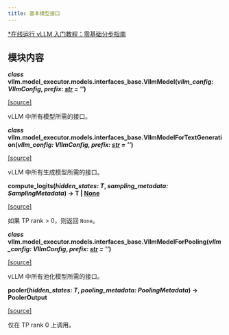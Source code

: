 ```yaml
---
title: 基本模型接口
---
```


[\*在线运行 vLLM 入门教程：零基础分步指南](https://openbayes.com/console/public/tutorials/rXxb5fZFr29?utm_source=vLLM-CNdoc&utm_medium=vLLM-CNdoc-V1&utm_campaign=vLLM-CNdoc-V1-25ap)

## 模块内容

**_class_ vllm.model\_executor.models.interfaces\_base.VllmModel(_vllm\_config: VllmConfig_, _prefix: [str](https://docs.python.org/3/library/stdtypes.html#str "(in Python v3.13)") \= ''_)**

[[source]](https://github.com/vllm-project/vllm/blob/main/vllm/model_executor/models/interfaces_base.py#L33)

vLLM 中所有模型所需的接口。

**_class_ vllm.model\_executor.models.interfaces\_base.VllmModelForTextGeneration(_vllm\_config: VllmConfig_, _prefix: [str](https://docs.python.org/3/library/stdtypes.html#str "(in Python v3.13)") \= ''_)**

[[source]](https://github.com/vllm-project/vllm/blob/main/vllm/model_executor/models/interfaces_base.py#L94)

vLLM 中所有生成模型所需的接口。

**compute\_logits(_hidden\_states: T_, _sampling\_metadata: SamplingMetadata_) → T | [None](https://docs.python.org/3/library/constants.html#None "(in Python v3.13)")**

[[source]](https://github.com/vllm-project/vllm/blob/main/vllm/model_executor/models/interfaces_base.py#L98)

如果 TP rank > 0，则返回 `None`。

**_class_ vllm.model\_executor.models.interfaces\_base.VllmModelForPooling(_vllm\_config: VllmConfig_, _prefix: [str](https://docs.python.org/3/library/stdtypes.html#str "(in Python v3.13)") \= ''_)**

[[source]](https://github.com/vllm-project/vllm/blob/main/vllm/model_executor/models/interfaces_base.py#L140)

vLLM 中所有池化模型所需的接口。

**pooler(_hidden\_states: T_, _pooling\_metadata: PoolingMetadata_) → PoolerOutput**

[[source]](https://github.com/vllm-project/vllm/blob/main/vllm/model_executor/models/interfaces_base.py#L144)

仅在 TP rank 0 上调用。
